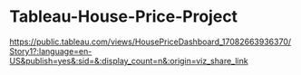 # Tableau-House-Price-Project
https://public.tableau.com/views/HousePriceDashboard_17082663936370/Story1?:language=en-US&publish=yes&:sid=&:display_count=n&:origin=viz_share_link

